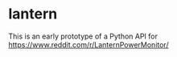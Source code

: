 # lantern

This is an early prototype of a Python API for https://www.reddit.com/r/LanternPowerMonitor/
